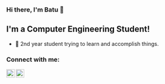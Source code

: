 ### Hi there, I'm Batu 👋 

## I'm a Computer Engineering Student!

- 🌱 2nd year student trying to learn and accomplish things.

### Connect with me:

[<img align="left" alt="senanbatu | Twitter" width="22px" src="https://cdn.jsdelivr.net/npm/simple-icons@v3/icons/twitter.svg" />][twitter]
[<img align="left" alt="senanbatu | LinkedIn" width="22px" src="https://cdn.jsdelivr.net/npm/simple-icons@v3/icons/linkedin.svg" />][linkedin]



[twitter]: https://twitter.com/senanbatu
[instagram]: https://instagram.com/senanbatu
[linkedin]: https://www.linkedin.com/in/senan-batu-%C3%A7obano%C4%9Flu-7908a31a2/